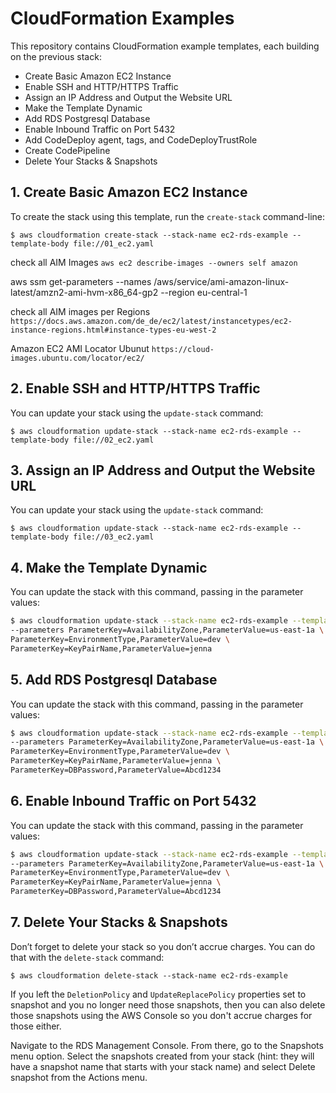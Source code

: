 # CloudFormation Examples

This repository contains CloudFormation example templates, each building on the previous stack:

- Create Basic Amazon EC2 Instance
- Enable SSH and HTTP/HTTPS Traffic
- Assign an IP Address and Output the Website URL
- Make the Template Dynamic
- Add RDS Postgresql Database
- Enable Inbound Traffic on Port 5432
- Add CodeDeploy agent, tags, and CodeDeployTrustRole
- Create CodePipeline
- Delete Your Stacks & Snapshots



## 1. Create Basic Amazon EC2 Instance

To create the stack using this template, run the `create-stack` command-line:

`$ aws cloudformation create-stack --stack-name ec2-rds-example --template-body file://01_ec2.yaml`

check all AIM Images
`aws ec2 describe-images --owners self amazon`

aws ssm get-parameters --names /aws/service/ami-amazon-linux-latest/amzn2-ami-hvm-x86_64-gp2 --region eu-central-1

check all AIM images per Regions
` https://docs.aws.amazon.com/de_de/ec2/latest/instancetypes/ec2-instance-regions.html#instance-types-eu-west-2`

Amazon EC2 AMI Locator
Ubunut
`https://cloud-images.ubuntu.com/locator/ec2/`

## 2. Enable SSH and HTTP/HTTPS Traffic

You can update your stack using the `update-stack` command:

`$ aws cloudformation update-stack --stack-name ec2-rds-example --template-body file://02_ec2.yaml`

## 3. Assign an IP Address and Output the Website URL

You can update your stack using the `update-stack` command:

`$ aws cloudformation update-stack --stack-name ec2-rds-example --template-body file://03_ec2.yaml`

## 4. Make the Template Dynamic

You can update the stack with this command, passing in the parameter values:

```bash
$ aws cloudformation update-stack --stack-name ec2-rds-example --template-body file://04_ec2.yaml \
--parameters ParameterKey=AvailabilityZone,ParameterValue=us-east-1a \
ParameterKey=EnvironmentType,ParameterValue=dev \
ParameterKey=KeyPairName,ParameterValue=jenna
```

## 5. Add RDS Postgresql Database

You can update the stack with this command, passing in the parameter values:

```bash
$ aws cloudformation update-stack --stack-name ec2-rds-example --template-body file://05_rds.yaml \
--parameters ParameterKey=AvailabilityZone,ParameterValue=us-east-1a \
ParameterKey=EnvironmentType,ParameterValue=dev \
ParameterKey=KeyPairName,ParameterValue=jenna \
ParameterKey=DBPassword,ParameterValue=Abcd1234
```

## 6. Enable Inbound Traffic on Port 5432

You can update the stack with this command, passing in the parameter values:

```bash
$ aws cloudformation update-stack --stack-name ec2-rds-example --template-body file://06_rds.yaml \
--parameters ParameterKey=AvailabilityZone,ParameterValue=us-east-1a \
ParameterKey=EnvironmentType,ParameterValue=dev \
ParameterKey=KeyPairName,ParameterValue=jenna \
ParameterKey=DBPassword,ParameterValue=Abcd1234
```

## 7. Delete Your Stacks & Snapshots

Don’t forget to delete your stack so you don’t accrue charges. You can do that with the `delete-stack` command:

`$ aws cloudformation delete-stack --stack-name ec2-rds-example`

If you left the `DeletionPolicy` and `UpdateReplacePolicy` properties set to snapshot and you no longer need those snapshots, then you can also delete those snapshots using the AWS Console so you don't accrue charges for those either.

Navigate to the RDS Management Console. From there, go to the Snapshots menu option. Select the snapshots created from your stack (hint: they will have a snapshot name that starts with your stack name) and select Delete snapshot from the Actions menu.
